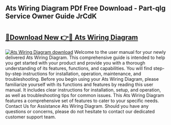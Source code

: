 ## Ats Wiring Diagram PDf Free Download - Part-qlg Service Owner Guide JrCdK

# <h2><a href="http://dfs0ttd.blite.top/?on=Ats+Wiring+Diagram">🔗Download New 👉🔴 Ats Wiring Diagram</a></h2>

[![Ats Wiring Diagram download](https://i.imgur.com/lujVjoI.png)](http://dfs0ttd.blite.top/?on=Ats+Wiring+Diagram)
Welcome to the user manual for your newly delivered Ats Wiring Diagram. This comprehensive guide is intended to help you get started with your product and provide you with a thorough understanding of its features, functions, and capabilities. You will find step-by-step instructions for installation, operation, maintenance, and troubleshooting. Before you begin using your Ats Wiring Diagram, please familiarize yourself with its functions and features by reading this user manual. It includes clear instructions for installation, setup, and operation, as well as troubleshooting tips for common issues. This Ats Wiring Diagram features a comprehensive set of features to cater to your specific needs. Contact Us for Assistance Ats Wiring Diagram. Should you have any questions or concerns, please do not hesitate to contact our dedicated customer support team.
